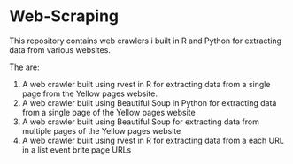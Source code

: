 # Web-Scraping

This repository contains  web crawlers i built in R and Python for extracting data from various websites.

The are:
1. A web crawler built using rvest in R for extracting data from a single page from the Yellow pages website.
2. A web crawler built using Beautiful Soup in Python for extracting data from a single page of the Yellow pages website
3. A web crawler built using Beautiful Soup for extracting data from multiple pages of the Yellow pages website
4. A web crawler built using rvest in R for extracting data from a each URL in a list event brite page URLs

